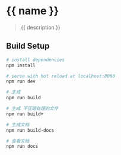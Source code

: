 # {{ name }}

> {{ description }}

## Build Setup

``` bash
# install dependencies
npm install

# serve with hot reload at localhost:8080
npm run dev

# 生成
npm run build

# 生成 不压缩处理的文件
npm run build+

# 生成文档
npm run build-docs

# 查看文档
npm run docs

```
